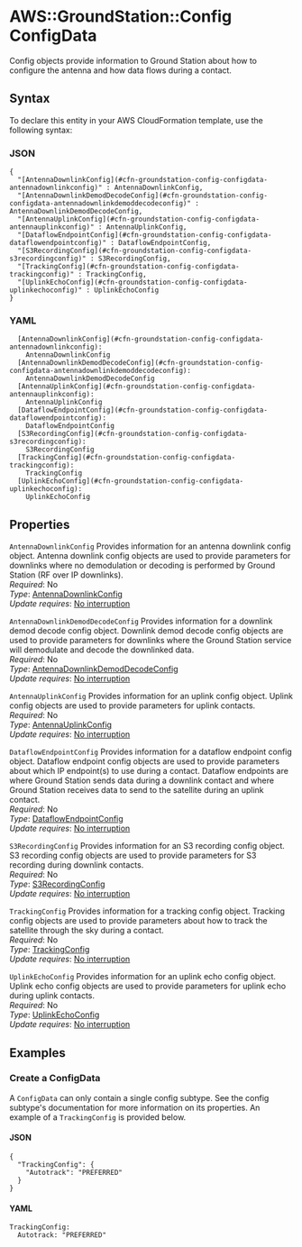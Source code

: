 # AWS::GroundStation::Config ConfigData<a name="aws-properties-groundstation-config-configdata"></a>

 Config objects provide information to Ground Station about how to configure the antenna and how data flows during a contact\. 

## Syntax<a name="aws-properties-groundstation-config-configdata-syntax"></a>

To declare this entity in your AWS CloudFormation template, use the following syntax:

### JSON<a name="aws-properties-groundstation-config-configdata-syntax.json"></a>

```
{
  "[AntennaDownlinkConfig](#cfn-groundstation-config-configdata-antennadownlinkconfig)" : AntennaDownlinkConfig,
  "[AntennaDownlinkDemodDecodeConfig](#cfn-groundstation-config-configdata-antennadownlinkdemoddecodeconfig)" : AntennaDownlinkDemodDecodeConfig,
  "[AntennaUplinkConfig](#cfn-groundstation-config-configdata-antennauplinkconfig)" : AntennaUplinkConfig,
  "[DataflowEndpointConfig](#cfn-groundstation-config-configdata-dataflowendpointconfig)" : DataflowEndpointConfig,
  "[S3RecordingConfig](#cfn-groundstation-config-configdata-s3recordingconfig)" : S3RecordingConfig,
  "[TrackingConfig](#cfn-groundstation-config-configdata-trackingconfig)" : TrackingConfig,
  "[UplinkEchoConfig](#cfn-groundstation-config-configdata-uplinkechoconfig)" : UplinkEchoConfig
}
```

### YAML<a name="aws-properties-groundstation-config-configdata-syntax.yaml"></a>

```
  [AntennaDownlinkConfig](#cfn-groundstation-config-configdata-antennadownlinkconfig): 
    AntennaDownlinkConfig
  [AntennaDownlinkDemodDecodeConfig](#cfn-groundstation-config-configdata-antennadownlinkdemoddecodeconfig): 
    AntennaDownlinkDemodDecodeConfig
  [AntennaUplinkConfig](#cfn-groundstation-config-configdata-antennauplinkconfig): 
    AntennaUplinkConfig
  [DataflowEndpointConfig](#cfn-groundstation-config-configdata-dataflowendpointconfig): 
    DataflowEndpointConfig
  [S3RecordingConfig](#cfn-groundstation-config-configdata-s3recordingconfig): 
    S3RecordingConfig
  [TrackingConfig](#cfn-groundstation-config-configdata-trackingconfig): 
    TrackingConfig
  [UplinkEchoConfig](#cfn-groundstation-config-configdata-uplinkechoconfig): 
    UplinkEchoConfig
```

## Properties<a name="aws-properties-groundstation-config-configdata-properties"></a>

`AntennaDownlinkConfig`  <a name="cfn-groundstation-config-configdata-antennadownlinkconfig"></a>
 Provides information for an antenna downlink config object\. Antenna downlink config objects are used to provide parameters for downlinks where no demodulation or decoding is performed by Ground Station \(RF over IP downlinks\)\.   
*Required*: No  
*Type*: [AntennaDownlinkConfig](aws-properties-groundstation-config-antennadownlinkconfig.md)  
*Update requires*: [No interruption](https://docs.aws.amazon.com/AWSCloudFormation/latest/UserGuide/using-cfn-updating-stacks-update-behaviors.html#update-no-interrupt)

`AntennaDownlinkDemodDecodeConfig`  <a name="cfn-groundstation-config-configdata-antennadownlinkdemoddecodeconfig"></a>
 Provides information for a downlink demod decode config object\. Downlink demod decode config objects are used to provide parameters for downlinks where the Ground Station service will demodulate and decode the downlinked data\.   
*Required*: No  
*Type*: [AntennaDownlinkDemodDecodeConfig](aws-properties-groundstation-config-antennadownlinkdemoddecodeconfig.md)  
*Update requires*: [No interruption](https://docs.aws.amazon.com/AWSCloudFormation/latest/UserGuide/using-cfn-updating-stacks-update-behaviors.html#update-no-interrupt)

`AntennaUplinkConfig`  <a name="cfn-groundstation-config-configdata-antennauplinkconfig"></a>
 Provides information for an uplink config object\. Uplink config objects are used to provide parameters for uplink contacts\.   
*Required*: No  
*Type*: [AntennaUplinkConfig](aws-properties-groundstation-config-antennauplinkconfig.md)  
*Update requires*: [No interruption](https://docs.aws.amazon.com/AWSCloudFormation/latest/UserGuide/using-cfn-updating-stacks-update-behaviors.html#update-no-interrupt)

`DataflowEndpointConfig`  <a name="cfn-groundstation-config-configdata-dataflowendpointconfig"></a>
 Provides information for a dataflow endpoint config object\. Dataflow endpoint config objects are used to provide parameters about which IP endpoint\(s\) to use during a contact\. Dataflow endpoints are where Ground Station sends data during a downlink contact and where Ground Station receives data to send to the satellite during an uplink contact\.   
*Required*: No  
*Type*: [DataflowEndpointConfig](aws-properties-groundstation-config-dataflowendpointconfig.md)  
*Update requires*: [No interruption](https://docs.aws.amazon.com/AWSCloudFormation/latest/UserGuide/using-cfn-updating-stacks-update-behaviors.html#update-no-interrupt)

`S3RecordingConfig`  <a name="cfn-groundstation-config-configdata-s3recordingconfig"></a>
 Provides information for an S3 recording config object\. S3 recording config objects are used to provide parameters for S3 recording during downlink contacts\.   
*Required*: No  
*Type*: [S3RecordingConfig](aws-properties-groundstation-config-s3recordingconfig.md)  
*Update requires*: [No interruption](https://docs.aws.amazon.com/AWSCloudFormation/latest/UserGuide/using-cfn-updating-stacks-update-behaviors.html#update-no-interrupt)

`TrackingConfig`  <a name="cfn-groundstation-config-configdata-trackingconfig"></a>
 Provides information for a tracking config object\. Tracking config objects are used to provide parameters about how to track the satellite through the sky during a contact\.   
*Required*: No  
*Type*: [TrackingConfig](aws-properties-groundstation-config-trackingconfig.md)  
*Update requires*: [No interruption](https://docs.aws.amazon.com/AWSCloudFormation/latest/UserGuide/using-cfn-updating-stacks-update-behaviors.html#update-no-interrupt)

`UplinkEchoConfig`  <a name="cfn-groundstation-config-configdata-uplinkechoconfig"></a>
 Provides information for an uplink echo config object\. Uplink echo config objects are used to provide parameters for uplink echo during uplink contacts\.   
*Required*: No  
*Type*: [UplinkEchoConfig](aws-properties-groundstation-config-uplinkechoconfig.md)  
*Update requires*: [No interruption](https://docs.aws.amazon.com/AWSCloudFormation/latest/UserGuide/using-cfn-updating-stacks-update-behaviors.html#update-no-interrupt)

## Examples<a name="aws-properties-groundstation-config-configdata--examples"></a>

### Create a ConfigData<a name="aws-properties-groundstation-config-configdata--examples--Create_a_ConfigData"></a>

A `ConfigData` can only contain a single config subtype\. See the config subtype's documentation for more information on its properties\. An example of a `TrackingConfig` is provided below\. 

#### JSON<a name="aws-properties-groundstation-config-configdata--examples--Create_a_ConfigData--json"></a>

```
{
  "TrackingConfig": {
    "Autotrack": "PREFERRED"
  }
}
```

#### YAML<a name="aws-properties-groundstation-config-configdata--examples--Create_a_ConfigData--yaml"></a>

```
TrackingConfig:
  Autotrack: "PREFERRED"
```